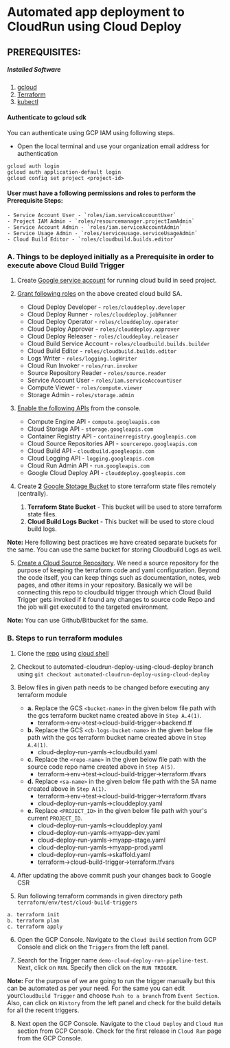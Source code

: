 # Automated app deployment to CloudRun using Cloud Deploy

## PREREQUISITES:

##### Installed Software
1. [gcloud](https://cloud.google.com/sdk/gcloud/)
2. [Terraform](https://www.terraform.io/downloads.html)  
3. [kubectl](https://kubernetes.io/docs/tasks/tools/install-kubectl-linux/)

#### Authenticate to gcloud sdk
You can authenticate using GCP IAM using following steps.
- Open the local terminal and use your organization email address for authentication
```
gcloud auth login
gcloud auth application-default login
gcloud config set project <project-id>
```

#### User must have a following permissions and roles to perform the **Prerequisite Steps**:
    - Service Account User - `roles/iam.serviceAccountUser` 
    - Project IAM Admin - `roles/resourcemanager.projectIamAdmin`
    - Service Account Admin - `roles/iam.serviceAccountAdmin`
    - Service Usage Admin - `roles/serviceusage.serviceUsageAdmin`
    - Cloud Build Editor - `roles/cloudbuild.builds.editor`
    
### A. Things to be deployed initially as a Prerequisite in order to execute above **Cloud Build Trigger**

1. Create [Google service account](https://cloud.google.com/iam/docs/creating-managing-service-accounts) for running cloud build in seed project.
   
2. [Grant following roles](https://cloud.google.com/iam/docs/granting-changing-revoking-access#grant-single-role) on the above created cloud build SA.

   - Cloud Deploy Developer - `roles/clouddeploy.developer`
   - Cloud Deploy Runner - `roles/clouddeploy.jobRunner`
   - Cloud Deploy Operator - `roles/clouddeploy.operator`
   - Cloud Deploy Approver - `roles/clouddeploy.approver`
   - Cloud Deploy Releaser - `roles/clouddeploy.releaser`
   - Cloud Build Service Account - `roles/cloudbuild.builds.builder`
   - Cloud Build Editor - `roles/cloudbuild.builds.editor`
   - Logs Writer - `roles/logging.logWriter`
   - Cloud Run Invoker - `roles/run.invoker`
   - Source Repository Reader - `roles/source.reader`
   - Service Account User - `roles/iam.serviceAccountUser`
   - Compute Viewer - `roles/compute.viewer`
   - Storage Admin - `roles/storage.admin`

3. [Enable the following APIs](https://cloud.google.com/endpoints/docs/openapi/enable-api#enabling_an_api) from the console.

   - Compute Engine API - `compute.googleapis.com`
   - Cloud Storage API - `storage.googleapis.com`
   - Container Registry API - `containerregistry.googleapis.com`
   - Cloud Source Repositories API - `sourcerepo.googleapis.com`
   - Cloud Build API - `cloudbuild.googleapis.com`
   - Cloud Logging API - `logging.googleapis.com`
   - Cloud Run Admin API - `run.googleapis.com`
   - Google Cloud Deploy API - `clouddeploy.googleapis.com`

4. Create **2** [Google Stotage Bucket](https://cloud.google.com/storage/docs/creating-buckets#create_a_new_bucket) to store terraform state files remotely (centrally).

    1. **Terraform State Bucket** - This bucket will be used to store terraform state files.
    2. **Cloud Build Logs Bucket** - This bucket will be used to store cloud build logs.

**Note:** Here following best practices we have created separate buckets for the same. You can use the same bucket for storing Cloudbuild Logs as well. 

5. [Create a Cloud Source Repository](https://cloud.google.com/source-repositories/docs/creating-an-empty-repository#create_a_new_repository). We need a source repository for the purpose of keeping the terraform code and yaml configuration. Beyond the code itself, you can keep things such as documentation, notes, web pages, and other items in your repository. Basically we will be connecting this repo to cloudbuild trigger through which Cloud Build Trigger gets invoked if it found any changes to source code Repo and the job will get executed to the targeted environment.

**Note:** You can use Github/Bitbucket for the same.

### B. Steps to run terraform modules

1. Clone the [repo](https://github.com/Varsha9630/cloud-deploy-run/tree/automated-cloudrun-deploy-using-cloud-deploy) using [cloud shell](https://cloud.google.com/shell/docs/using-cloud-shell#start_a_new_session)

2. Checkout to automated-cloudrun-deploy-using-cloud-deploy branch using `git checkout automated-cloudrun-deploy-using-cloud-deploy`

3. Below files in given path needs to be changed before executing any terraform module
   - **a.** Replace the GCS `<bucket-name>` in the given below file path with the gcs terraform bucket name created above in `Step A.4(1)`.
      - terraform->env->test->cloud-build-trigger->backend.tf
   - **b.** Replace the GCS `<cb-logs-bucket-name>` in the given below file path with the gcs terraform bucket name created above in `Step A.4(1)`.
      - cloud-deploy-run-yamls->cloudbuild.yaml
   - **c.** Replace the `<repo-name>` in the given below file path with the source code repo name created above in `Step A(5)`.
      - terraform->env->test->cloud-build-trigger->terraform.tfvars
   - **d.** Replace `<sa-name>` in the given below file path with the SA name created above in `Step A(1)`.
      - terraform->env->test->cloud-build-trigger->terraform.tfvars
      - cloud-deploy-run-yamls->clouddeploy.yaml
   - **e.** Replace `<PROJECT_ID>` in the given below file path with your's current `PROJECT_ID`.
      - cloud-deploy-run-yamls->clouddeploy.yaml
      - cloud-deploy-run-yamls->myapp-dev.yaml
      - cloud-deploy-run-yamls->myapp-stage.yaml
      - cloud-deploy-run-yamls->myapp-prod.yaml
      - cloud-deploy-run-yamls->skaffold.yaml
      - terraform->cloud-build-trigger->terraform.tfvars
 

4. After updating the above commit push your changes back to Google CSR

5. Run following terraform commands in given directory path `terraform/env/test/cloud-build-triggers`
```
a. terraform init
b. terraform plan
c. terraform apply
```
6. Open the GCP Console. Navigate to the `Cloud Build` section from GCP Console and click on the `Triggers` from the left panel.

7. Search for the Trigger name `demo-cloud-deploy-run-pipeline-test`. Next, click on `RUN`. Specify then click on the `RUN TRIGGER`.
  
**Note:** For the purpose of we are going to run the trigger manually but this can be automated as per your need. For the same you can edit your`CloudBuild Trigger` and choose `Push to a branch` from `Event Section`. Also, can click on `History` from the left panel and check for the build details for all the recent triggers.

8. Next open the GCP Console. Navigate to the `Cloud Deploy` and `Cloud Run` section from GCP Console. Check for the first release in `Cloud Run` page from the GCP Console.

